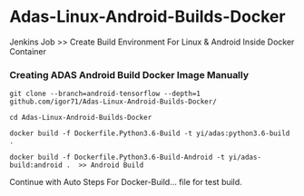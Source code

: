 # Adas-Linux-Android-Builds-Docker
Jenkins Job >> Create Build Environment For Linux &amp; Android Inside Docker Container

### Creating ADAS Android Build Docker Image Manually
```
git clone --branch=android-tensorflow --depth=1 github.com/igor71/Adas-Linux-Android-Builds-Docker/

cd Adas-Linux-Android-Builds-Docker

docker build -f Dockerfile.Python3.6-Build -t yi/adas:python3.6-build .

docker build -f Dockerfile.Python3.6-Build-Android -t yi/adas-build:android .  >> Android Build
```
Continue with Auto Steps For Docker-Build... file for test build.
